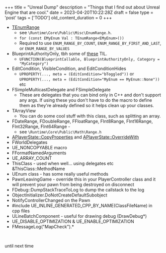 
+++
title = "Unreal Dump"
description = "Things that I find out about Unreal Engine that are cool."
date = 2023-04-20T10:22:28Z
draft = false
type = 'post'
tags = ['TODO']
old_content_duration = 0
+++

<ul>

<li><a href="https://docs.unrealengine.com/5.1/en-US/API/Runtime/Core/Misc/TEnumRange/" target="_blank" rel="noopener">TEnumRange</a> <br />

<ul>

<li>see <code>\Runtime\Core\Public\Misc\EnumRange.h</code>.</li>

<li><code>for (const EMyEnum Val : TEnumRange&lt;EMyEnum&gt;())</code></li>

<li>Required to use <code>ENUM_RANGE_BY_COUNT</code>, <code>ENUM_RANGE_BY_FIRST_AND_LAST</code>, or <code>ENUM_RANGE_BY_VALUES</code></li>

</ul>

</li>

<li>BlueprintAuthorityOnly, tbh some of <a href="https://docs.unrealengine.com/5.1/en-US/ProgrammingAndScripting/GameplayArchitecture/Functions/Specifiers/" target="_blank" rel="noopener">these</a> TIL.

<ul>

<li><code>UFUNCTION(BlueprintCallable, BlueprintAuthorityOnly, Category = "MyCategory")</code></li>

</ul>

</li>

<li>EditCondition, VisibleCondition, and EditConditionHides

<ul>

<li><code>UPROPERTY(..., meta = (EditCondition="bToggled"))</code> or <code>UPROPERTY(..., meta = (EditCondition="MyEnum == MyEnum::None"))</code> etc</li>

</ul>

</li>

<li>FSimpleMulticastDelegate and FSimpleDelegate

<ul>

<li>These are delegates that you can bind only in C++ and don't support any args. If using these you don't have to do the macro to define them as they're already defined so it helps clean up your classes.</li>

</ul>

</li>

<li>TArrayView

<ul>

<li>You can do some cool stuff with this class, such as splitting an array.</li>

</ul>

</li>

<li>FDateRange, FDoubleRange, FFloatRange, FInt8Range, FInt16Range, FInt32Range, FInt64Range -

<ul>

<li>see <code>\Runtime\Core\Public\Math\Range.h</code></li>

</ul>

</li>

<li><a href="https://docs.unrealengine.com/5.1/en-US/API/Runtime/Engine/GameFramework/APlayerState/CopyProperties/" target="_blank" rel="noopener">APlayerState::CopyProperties</a> and <a href="https://docs.unrealengine.com/5.1/en-US/API/Runtime/Engine/GameFramework/APlayerState/OverrideWith/" target="_blank" rel="noopener">APlayerState::OverrideWith</a></li>

<li>FWorldDelegates&nbsp;</li>

<li>UE_NONCOPYABLE macro</li>

<li>FFormatNamedArguments</li>

<li>UE_ARRAY_COUNT</li>

<li>ThisClass - used when well... using delegates etc &amp;ThisClass::MethodName</li>

<li>UEnum class - has some really useful methods</li>

<li>PawnLeavingGame - override this in your PlayerController class and it will prevent your pawn from being destroyed on disconnect</li>

<li>FDebug::DumpStackTraceToLog to dump the callstack to the log</li>

<li>ObjectInitializer.DoNotCreateDefaultSubobject</li>

<li>NotifyControllerChanged on the Pawn</li>

<li>#include UE_INLINE_GENERATED_CPP_BY_NAME(ClassFileName) in cpp files</li>
<li>ULineBatchComponent - useful for drawing debug (DrawDebug*)</li>
<li>UE_DISABLE_OPTIMIZATION & UE_ENABLE_OPTIMIZATION</li>
<li>FMessageLog("MapCheck").*</li>
</ul>

<p>&nbsp;</p>

<p>until next time</p>
    
